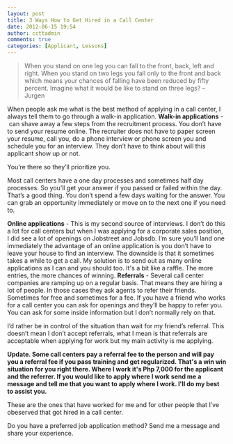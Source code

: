 ```yaml
---
layout: post
title: 3 Ways How to Get Hired in a Call Center
date: 2012-06-15 19:54
author: ccttadmin
comments: true
categories: [Applicant, Lessons]
---
```

<blockquote>When you stand on one leg you can fall to the front, back, left and right. When you stand on two legs you fall only to the front and back which means your chances of falling have been reduced by fifty percent. Imagine what it would be like to stand on three legs? – Jurgen</blockquote>
When people ask me what is the best method of applying in a call center, I always tell them to go through a walk-in application.
<strong>Walk-in applications</strong> -  can shave away a few steps from the recruitment process. You don’t have to send your resume online. The recruiter does not have to paper screen your resume, call you, do a phone interview or phone screen you and schedule you for an interview. They don’t have to think about will this applicant show up or not.

You’re there so they’ll prioritize you.

Most call centers have a one day processes and sometimes half day processes. So you’ll get your answer if you passed or failed within the day. That’s a good thing. You don’t spend a few days waiting for the answer. You can grab an opportunity immediately or move on to the next one if you need to.

<strong>Online applications</strong> - This is my second source of interviews. I don’t do this a lot for call centers but when I was applying for a corporate sales position, I did see a lot of openings on Jobstreet and Jobsdb. I’m sure you’ll land one immediately the advantage of an online application is you don’t have to leave your house to find an interview. The downside is that it sometimes takes a while to get a call. My solution is to send out as many online applications as I can and you should too. It's a bit like a raffle. The more entries, the more chances of winning.
<strong>Referrals</strong> - Several call center companies are ramping up on a regular basis. That means they are hiring a lot of people. In those cases they ask agents to refer their friends. Sometimes for free and sometimes for a fee. If you have a friend who works for a call center you can ask for openings and they’ll be happy to refer you. You can ask for some inside information but I don’t normally rely on that.

I’d rather be in control of the situation than wait for my friend’s referral. This doesn’t mean I don’t accept referrals, what I mean is that referrals are acceptable when applying for work but my main activity is me applying.

<strong>Update. Some call centers pay a referral fee to the person and will pay you a referral fee if you pass training and get regularized. That's a win win situation for you right there. Where I work it's Php 7,000 for the applicant and the referrer. If you would like to apply where I work send me a message and tell me that you want to apply where I work. I'll do my best to assist you.</strong>

These are the ones that have worked for me and for other people that I’ve obeserved that got hired in a call center.

Do you have a preferred job application method? Send me a message and share your experience.
